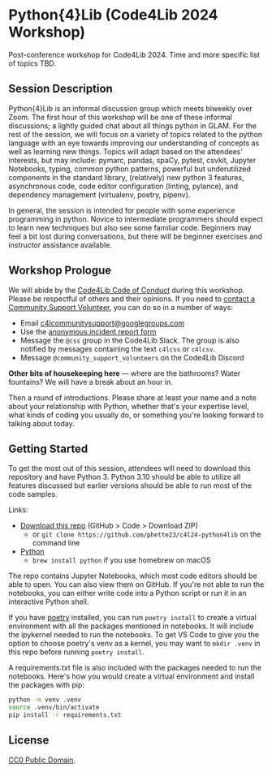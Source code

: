 # Python{4}Lib (Code4Lib 2024 Workshop)

Post-conference workshop for Code4Lib 2024. Time and more specific list of topics TBD.

## Session Description

Python{4}Lib is an informal discussion group which meets biweekly over Zoom. The first hour of this workshop will be one of these informal discussions; a lightly guided chat about all things python in GLAM. For the rest of the session, we will focus on a variety of topics related to the python language with an eye towards improving our understanding of concepts as well as learning new things. Topics will adapt based on the attendees' interests, but may include: pymarc, pandas, spaCy, pytest, csvkit, Jupyter Notebooks, typing, common python patterns, powerful but underutilized components in the standard library, (relatively) new python 3 features, asynchronous code, code editor configuration (linting, pylance), and dependency management (virtualenv, poetry, pipenv).

In general, the session is intended for people with some experience programming in python. Novice to intermediate programmers should expect to learn new techniques but also see some familiar code. Beginners may feel a bit lost during conversations, but there will be beginner exercises and instructor assistance available.

## Workshop Prologue

We will abide by the [Code4Lib Code of Conduct](https://2024.code4lib.org/conduct/) during this workshop. Please be respectful of others and their opinions. If you need to [contact a Community Support Volunteer](https://2024.code4lib.org/conduct/#volunteers), you can do so in a number of ways:

- Email c4lcommunitysupport@googlegroups.com
- Use the [anonymous incident report form](https://css4csv.clir.org/anonymous-incident-report-form/)
- Message the `@css` group in the Code4Lib Slack. The group is also notified by messages containing the text `c4lcss` or `c4lcsv`.
- Message `@community_support_volunteers` on the Code4Lib Discord

**Other bits of housekeeping here** — where are the bathrooms? Water fountains? We will have a break about an hour in.

Then a round of introductions. Please share at least your name and a note about your relationship with Python, whether that's your expertise level, what kinds of coding you usually do, or something you're looking forward to talking about today.

## Getting Started

To get the most out of this session, attendees will need to download this repository and have Python 3. Python 3.10 should be able to utilize all features discussed but earlier versions should be able to run most of the code samples.

Links:

- [Download this repo](https://github.com/phette23/c4l24-python4lib/archive/refs/heads/main.zip) (GitHub > Code > Download ZIP)
  - or `git clone https://github.com/phette23/c4l24-python4lib` on the command line
- [Python](https://www.python.org/downloads/)
  - `brew install python` if you use homebrew on macOS

The repo contains Jupyter Notebooks, which most code editors should be able to open. You can also view them on GitHub. If you're not able to run the notebooks, you can either write code into a Python script or run it in an interactive Python shell.

If you have [poetry](https://python-poetry.org/) installed, you can run `poetry install` to create a virtual environment with all the packages mentioned in notebooks. It will include the ipykernel needed to run the notebooks. To get VS Code to give you the option to choose poetry's venv as a kernel, you may want to `mkdir .venv` in this repo before running `poetry install`.

A requirements.txt file is also included with the packages needed to run the notebooks. Here's how you would create a virtual environment and install the packages with pip:

```bash
python -m venv .venv
source .venv/bin/activate
pip install -r requirements.txt
```

## License

[CC0 Public Domain](https://creativecommons.org/publicdomain/zero/1.0/).
